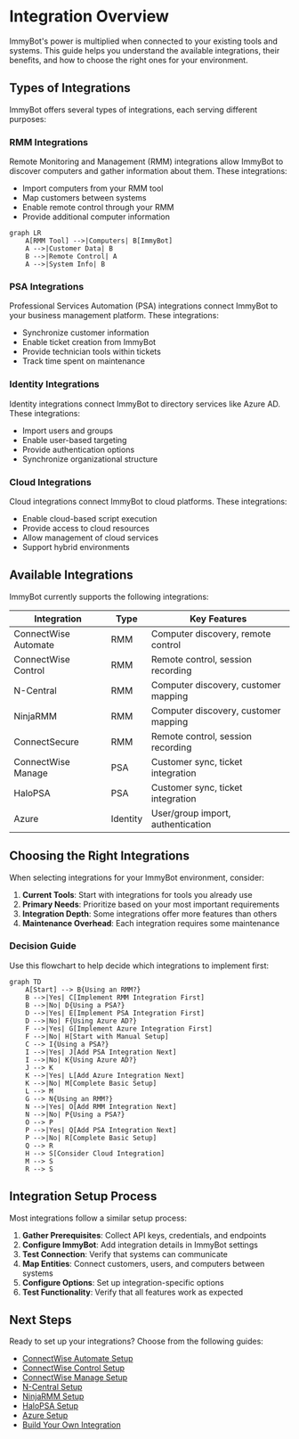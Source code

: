 # Integration Overview

ImmyBot's power is multiplied when connected to your existing tools and systems. This guide helps you understand the available integrations, their benefits, and how to choose the right ones for your environment.

## Types of Integrations

ImmyBot offers several types of integrations, each serving different purposes:

### RMM Integrations

Remote Monitoring and Management (RMM) integrations allow ImmyBot to discover computers and gather information about them. These integrations:

- Import computers from your RMM tool
- Map customers between systems
- Enable remote control through your RMM
- Provide additional computer information

```mermaid
graph LR
    A[RMM Tool] -->|Computers| B[ImmyBot]
    A -->|Customer Data| B
    B -->|Remote Control| A
    A -->|System Info| B
```

### PSA Integrations

Professional Services Automation (PSA) integrations connect ImmyBot to your business management platform. These integrations:

- Synchronize customer information
- Enable ticket creation from ImmyBot
- Provide technician tools within tickets
- Track time spent on maintenance

### Identity Integrations

Identity integrations connect ImmyBot to directory services like Azure AD. These integrations:

- Import users and groups
- Enable user-based targeting
- Provide authentication options
- Synchronize organizational structure

### Cloud Integrations

Cloud integrations connect ImmyBot to cloud platforms. These integrations:

- Enable cloud-based script execution
- Provide access to cloud resources
- Allow management of cloud services
- Support hybrid environments

## Available Integrations

ImmyBot currently supports the following integrations:

| Integration          | Type     | Key Features                         |
| -------------------- | -------- | ------------------------------------ |
| ConnectWise Automate | RMM      | Computer discovery, remote control   |
| ConnectWise Control  | RMM      | Remote control, session recording    |
| N-Central            | RMM      | Computer discovery, customer mapping |
| NinjaRMM             | RMM      | Computer discovery, customer mapping |
| ConnectSecure        | RMM      | Remote control, session recording    |
| ConnectWise Manage   | PSA      | Customer sync, ticket integration    |
| HaloPSA              | PSA      | Customer sync, ticket integration    |
| Azure                | Identity | User/group import, authentication    |

## Choosing the Right Integrations

When selecting integrations for your ImmyBot environment, consider:

1. **Current Tools**: Start with integrations for tools you already use
2. **Primary Needs**: Prioritize based on your most important requirements
3. **Integration Depth**: Some integrations offer more features than others
4. **Maintenance Overhead**: Each integration requires some maintenance

### Decision Guide

Use this flowchart to help decide which integrations to implement first:

```mermaid
graph TD
    A[Start] --> B{Using an RMM?}
    B -->|Yes| C[Implement RMM Integration First]
    B -->|No| D{Using a PSA?}
    D -->|Yes| E[Implement PSA Integration First]
    D -->|No| F{Using Azure AD?}
    F -->|Yes| G[Implement Azure Integration First]
    F -->|No| H[Start with Manual Setup]
    C --> I{Using a PSA?}
    I -->|Yes| J[Add PSA Integration Next]
    I -->|No| K{Using Azure AD?}
    J --> K
    K -->|Yes| L[Add Azure Integration Next]
    K -->|No| M[Complete Basic Setup]
    L --> M
    G --> N{Using an RMM?}
    N -->|Yes| O[Add RMM Integration Next]
    N -->|No| P{Using a PSA?}
    O --> P
    P -->|Yes| Q[Add PSA Integration Next]
    P -->|No| R[Complete Basic Setup]
    Q --> R
    H --> S[Consider Cloud Integration]
    M --> S
    R --> S
```

## Integration Setup Process

Most integrations follow a similar setup process:

1. **Gather Prerequisites**: Collect API keys, credentials, and endpoints
2. **Configure ImmyBot**: Add integration details in ImmyBot settings
3. **Test Connection**: Verify that systems can communicate
4. **Map Entities**: Connect customers, users, and computers between systems
5. **Configure Options**: Set up integration-specific options
6. **Test Functionality**: Verify that all features work as expected

## Next Steps

Ready to set up your integrations? Choose from the following guides:

- [ConnectWise Automate Setup](./connectwise-automate-integration-setup.md)
- [ConnectWise Control Setup](./connectwise-control-integration-setup.md)
- [ConnectWise Manage Setup](./connectwise-manage-integration-setup.md)
- [N-Central Setup](./ncentral-integration-setup.md)
- [NinjaRMM Setup](./ninjarmm-integration-setup.md)
- [HaloPSA Setup](./halo-integration-setup.md)
- [Azure Setup](./azure-graph-permissions-setup.md)
- [Build Your Own Integration](./build-your-own-integration.md)
